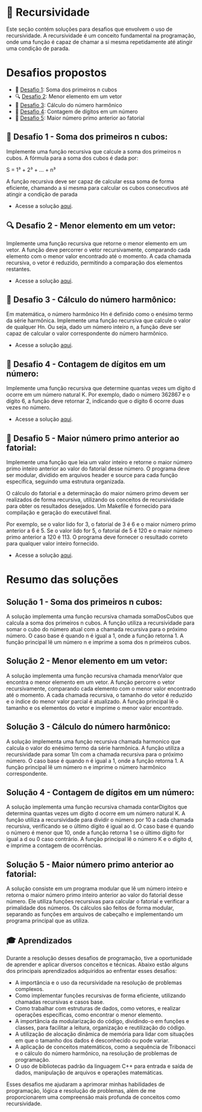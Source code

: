 # 🔁 Recursividade

Este seção contém soluções para desafios que envolvem o uso de recursividade. A recursividade é um conceito fundamental na programação, onde uma função é capaz de chamar a si mesma repetidamente até atingir uma condição de parada.

# Desafios propostos
- 🔢 [Desafio 1](#desafio-1-soma-dos-primeiros-n-cubos): Soma dos primeiros n cubos
- 🔍 [Desafio 2](#desafio-2-menor-elemento-em-um-vetor): Menor elemento em um vetor
- 🎵 [Desafio 3](#desafio-3-cálculo-do-número-harmônico): Cálculo do número harmônico
- 🔢 [Desafio 4](#desafio-4-contagem-de-dígitos-em-um-número): Contagem de dígitos em um número
- 🔄 [Desafio 5](#desafio-5-maior-número-primo-anterior-ao-fatorial): Maior número primo anterior ao fatorial

## 🔢 Desafio 1 - Soma dos primeiros n cubos:
Implemente uma função recursiva que calcule a soma dos primeiros n cubos. A fórmula para a soma dos cubos é dada por:

S = 1³ + 2³ + ... + n³

A função recursiva deve ser capaz de calcular essa soma de forma eficiente, chamando a si mesma para calcular os cubos consecutivos até atingir a condição de parada
- Acesse a solução [aqui](../Q1/questao1.cpp).


## 🔍 Desafio 2 - Menor elemento em um vetor:
Implemente uma função recursiva que retorne o menor elemento em um vetor. A função deve percorrer o vetor recursivamente, comparando cada elemento com o menor valor encontrado até o momento. A cada chamada recursiva, o vetor é reduzido, permitindo a comparação dos elementos restantes.
- Acesse a solução [aqui](../Q2/questao2.cpp).


## 🎵 Desafio 3 - Cálculo do número harmônico:
Em matemática, o número harmônico Hn é definido como o enésimo termo da série harmônica. Implemente uma função recursiva que calcule o valor de qualquer Hn. Ou seja, dado um número inteiro n, a função deve ser capaz de calcular o valor correspondente do número harmônico.
- Acesse a solução [aqui](../Q3/questao3.cpp).


## 🔢 Desafio 4 - Contagem de dígitos em um número:
Implemente uma função recursiva que determine quantas vezes um dígito d ocorre em um número natural K. Por exemplo, dado o número 362867 e o dígito 6, a função deve retornar 2, indicando que o dígito 6 ocorre duas vezes no número.
- Acesse a solução [aqui](../Q4/questao4.cpp).

## 🔄 Desafio 5 - Maior número primo anterior ao fatorial:
Implemente uma função que leia um valor inteiro e retorne o maior número primo inteiro anterior ao valor do fatorial desse número. O programa deve ser modular, dividido em arquivos header e source para cada função específica, seguindo uma estrutura organizada.

O cálculo do fatorial e a determinação do maior número primo devem ser realizados de forma recursiva, utilizando os conceitos de recursividade para obter os resultados desejados. Um Makefile é fornecido para compilação e geração do executável final.

Por exemplo, se o valor lido for 3, o fatorial de 3 é 6 e o maior número primo anterior a 6 é 5. Se o valor lido for 5, o fatorial de 5 é 120 e o maior número primo anterior a 120 é 113. O programa deve fornecer o resultado correto para qualquer valor inteiro fornecido.
- Acesse a solução [aqui](../Q5/).

# Resumo das soluções

## Solução 1 - Soma dos primeiros n cubos:
A solução implementa uma função recursiva chamada somaDosCubos que calcula a soma dos primeiros n cubos. A função utiliza a recursividade para somar o cubo do número atual com a chamada recursiva para o próximo número. O caso base é quando n é igual a 1, onde a função retorna 1. A função principal lê um número n e imprime a soma dos n primeiros cubos.

## Solução 2 - Menor elemento em um vetor:
A solução implementa uma função recursiva chamada menorValor que encontra o menor elemento em um vetor. A função percorre o vetor recursivamente, comparando cada elemento com o menor valor encontrado até o momento. A cada chamada recursiva, o tamanho do vetor é reduzido e o índice do menor valor parcial é atualizado. A função principal lê o tamanho e os elementos do vetor e imprime o menor valor encontrado.

## Solução 3 - Cálculo do número harmônico:
A solução implementa uma função recursiva chamada harmonico que calcula o valor do enésimo termo da série harmônica. A função utiliza a recursividade para somar 1/n com a chamada recursiva para o próximo número. O caso base é quando n é igual a 1, onde a função retorna 1. A função principal lê um número n e imprime o número harmônico correspondente.

## Solução 4 - Contagem de dígitos em um número:
A solução implementa uma função recursiva chamada contarDigitos que determina quantas vezes um dígito d ocorre em um número natural K. A função utiliza a recursividade para dividir o número por 10 a cada chamada recursiva, verificando se o último dígito é igual ao d. O caso base é quando o número é menor que 10, onde a função retorna 1 se o último dígito for igual a d ou 0 caso contrário. A função principal lê o número K e o dígito d, e imprime a contagem de ocorrências.

## Solução 5 - Maior número primo anterior ao fatorial:
A solução consiste em um programa modular que lê um número inteiro e retorna o maior número primo inteiro anterior ao valor do fatorial desse número. Ele utiliza funções recursivas para calcular o fatorial e verificar a primalidade dos números. Os cálculos são feitos de forma modular, separando as funções em arquivos de cabeçalho e implementando um programa principal que as utiliza.


## 🎓 Aprendizados
Durante a resolução desses desafios de programação, tive a oportunidade de aprender e aplicar diversos conceitos e técnicas. Abaixo estão alguns dos principais aprendizados adquiridos ao enfrentar esses desafios:

- A importância e o uso da recursividade na resolução de problemas complexos.
- Como implementar funções recursivas de forma eficiente, utilizando chamadas recursivas e casos base.
- Como trabalhar com estruturas de dados, como vetores, e realizar operações específicas, como encontrar o menor elemento.
- A importância da modularização do código, dividindo-o em funções e classes, para facilitar a leitura, organização e reutilização do código.
- A utilização de alocação dinâmica de memória para lidar com situações em que o tamanho dos dados é desconhecido ou pode variar.
- A aplicação de conceitos matemáticos, como a sequência de Tribonacci e o cálculo do número harmônico, na resolução de problemas de programação.
- O uso de bibliotecas padrão da linguagem C++ para entrada e saída de dados, manipulação de arquivos e operações matemáticas.

Esses desafios me ajudaram a aprimorar minhas habilidades de programação, lógica e resolução de problemas, além de me proporcionarem uma compreensão mais profunda de conceitos como recursividade.